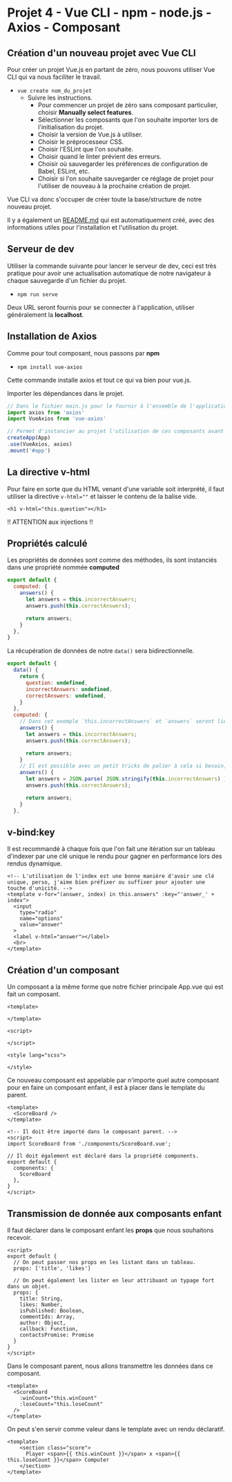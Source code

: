 # Projet 4 - Vue CLI - npm - node.js - Axios - Composant

## Création d'un nouveau projet avec Vue CLI

Pour créer un projet Vue.js en partant de zéro, nous pouvons utiliser Vue CLI qui va nous faciliter le travail.

- `vue create nom_du_projet`
  - Suivre les instructions.
    - Pour commencer un projet de zéro sans composant particulier, choisir **Manually select features**.
    - Sélectionner les composants que l'on souhaite importer lors de l'initialisation du projet.
    - Choisir la version de Vue.js à utiliser.
    - Choisir le préprocesseur CSS.
    - Choisir l'ESLint que l'on souhaite.
    - Choisir quand le linter prévient des erreurs.
    - Choisir où sauvegarder les préférences de configuration de Babel, ESLint, etc.
    - Choisir si l'on souhaite sauvegarder ce réglage de projet pour l'utiliser de nouveau à la prochaine création de projet.

Vue CLI va donc s'occuper de créer toute la base/structure de notre nouveau projet.

Il y a également un [README.md](./README-Vue.js.md) qui est automatiquement créé, avec des informations utiles pour l'installation et l'utilisation du projet.

## Serveur de dev

Utiliser la commande suivante pour lancer le serveur de dev, ceci est très pratique pour avoir une actualisation automatique de notre navigateur à chaque sauvegarde d'un fichier du projet.

- `npm run serve`

Deux URL seront fournis pour se connecter à l'application, utiliser généralement la **localhost**.

## Installation de Axios

Comme pour tout composant, nous passons par **npm**

- `npm install vue-axios`

Cette commande installe axios et tout ce qui va bien pour vue.js.

Importer les dépendances dans le projet.

```js
// Dans le fichier main.js pour le fournir à l'ensemble de l'application
import axios from 'axios'
import VueAxios from 'vue-axios'

// Permet d'instancier au projet l'utilisation de ces composants avant le montage du projet
createApp(App)
.use(VueAxios, axios)
.mount('#app')
```

## La directive v-html

Pour faire en sorte que du HTML venant d'une variable soit interprété, il faut utiliser la directive `v-html=""` et laisser le contenu de la balise vide.

```vue
<h1 v-html="this.question"></h1>
```

!! ATTENTION aux injections !!

## Propriétés calculé

Les propriétés de données sont comme des méthodes, ils sont instanciés dans une propriété nommée **computed**

```js
export default {
  computed: {
    answers() {
      let answers = this.incorrectAnswers;
      answers.push(this.correctAnswers);

      return answers;
    }
  },
}
```

La récupération de données de notre `data()` sera bidirectionnelle.

```js
export default {
  data() {
    return {
      question: undefined,
      incorrectAnswers: undefined,
      correctAnswers: undefined,
    }
  },
  computed: {
    // Dans cet exemple `this.incorrectAnswers` et `answers` seront liés de façon bidirectionnelle tout changement dans l'un impactera l'autre
    answers() {
      let answers = this.incorrectAnswers;
      answers.push(this.correctAnswers);

      return answers;
    }
    // Il est possible avec un petit tricks de palier à cela si besoin, le fait de transformer en JSON la valeur de notre logique de donnée réalise une copie dans lier les deux.
    answers() {
      let answers = JSON.parse( JSON.stringify(this.incorrectAnswers) );
      answers.push(this.correctAnswers);

      return answers;
    }
  },
```

## v-bind:key

Il est recommandé à chaque fois que l'on fait une itération sur un tableau d'indexer par une clé unique le rendu pour gagner en performance lors des rendus dynamique.

```vue
<!-- L'utilisation de l'index est une bonne manière d'avoir une clé unique, perso, j'aime bien préfixer ou suffixer pour ajouter une touche d'unicité. -->
<template v-for="(answer, index) in this.answers" :key="'answer_' + index">
  <input
    type="radio"
    name="options"
    value="answer"
  >
  <label v-html="answer"></label>
  <br>
</template>
```

## Création d'un composant

Un composant a la même forme que notre fichier principale App.vue qui est fait un composant.

```vue
<template>

</template>

<script>

</script>

<style lang="scss">

</style>
```

Ce nouveau composant est appelable par n'importe quel autre composant pour en faire un composant enfant, il est à placer dans le template du parent.

```vue
<template>
  <ScoreBoard />
</template>

<!-- Il doit être importé dans le composant parent. -->
<script>
import ScoreBoard from './components/ScoreBoard.vue';

// Il doit également est déclaré dans la propriété components.
export default {
  components: {
    ScoreBoard
  },
}
</script>
```

## Transmission de donnée aux composants enfant

Il faut déclarer dans le composant enfant les **props** que nous souhaitons recevoir.

```vue
<script>
export default {
  // On peut passer nos props en les listant dans un tableau.
  props: ['title', 'likes']

  // On peut également les lister en leur attribuant un typage fort dans un objet.
  props: {
    title: String,
    likes: Number,
    isPublished: Boolean,
    commentIds: Array,
    author: Object,
    callback: Function,
    contactsPromise: Promise
  }
}
</script>
```

Dans le composant parent, nous allons transmettre les données dans ce composant.

```vue
<template>
  <ScoreBoard
    :winCount="this.winCount"
    :loseCount="this.loseCount"
  />
</template>
```

On peut s'en servir comme valeur dans le template avec un rendu déclaratif.

```vue
<template>
    <section class="score">
      Player <span>{{ this.winCount }}</span> x <span>{{ this.loseCount }}</span> Computer
    </section>
</template>
```
